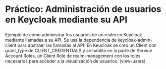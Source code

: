 # Práctico: Administración de usuarios en Keycloak mediante su API

### 
Ejemplo de como administrar los usuarios de un realm en Keycloak mediante llamadas a su API.
Se usa la dependencia de keycloak-admin-client para abstraer las llamadas al API.
En Keucloak se creó un Client con grant_type de CLIENT_CREDENTIALS y  se hablitó en la parte de Service Account Roles, un Client Role de realm-management con los roles necesarios para acceder a la visualización de usuarios. (view-users)
